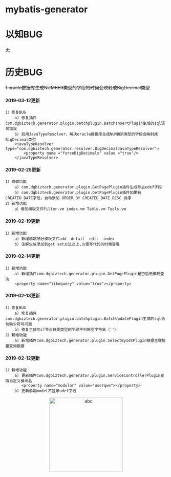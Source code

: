 # mybatis-generator

# **以知BUG**

无

# **历史BUG**
~~1.oracle数据库生成NUMBER类型的字段的时候会映射成BigDecimal类型~~

            

#### 2019-03-12更新
    1）修复BUG
        a) 修复插件com.dgbiztech.generator.plugin.batchplugin.BatchInsertPlugin生成的sql语句错误
        b) 启用JavaTypeResolver，解决oracle数据库生成NUMBER类型的字段会映射成BigDecimal类型
        <javaTypeResolver type="com.dgbiztech.generator.resolver.BigDecimalJavaTypeResolver">
            <property name ="forceBigDecimals" value ="true"/>
        </javaTypeResolver>

#### 2019-02-25更新
    1）修改功能
        a) com.dgbiztech.generator.plugin.GetPagePlugin插件生成除去udef字段
        b) com.dgbiztech.generator.plugin.GetPagePlugin插件如果有CREATED_DATE字段，自动添加 ORDER BY CREATED_DATE DESC 排序
    2）新增功能
        a）增加模板文件Filter.vm index.vm Table.vm Tools.vm
    
#### 2019-02-19更新   
    1）新增功能
        a) 新增前端部分模板文件add  detail  edit  index
        b) 注解生成添加到get set方法之上,方便写代码的时候查看
    

#### 2019-02-14更新
    1）新增功能
        a) 新增插件com.dgbiztech.generator.plugin.GetPagePlugin是否启用模糊查询
        <property name="likequery" value="true"></property>


#### 2019-02-13更新
    1）修复BUG
        a) 修复插件com.dgbiztech.generator.plugin.batchplugin.BatchUpdatePlugin生成的sql语句缺少符号问题
        b) 修复生成的if节点日期类型的字段不判断空字符串（''）
    2）新增功能
        a) 新增插件com.dgbiztech.generator.plugin.SelectByIdsPlugin根据主键批量查询数据
#### 2019-02-12更新
    1）新增功能
        a) 更新插件com.dgbiztech.generator.plugin.ServiceControllerPlugin支持自定义模块名
           <property name="modular" value="userqwe"></property>
        b) 更新前端model不显示udef字段
        
<div align=center><img alt="abc" width="230" height="230" class="avatar width-full avatar-before-user-status" src="https://avatars1.githubusercontent.com/u/29689362?s=460&amp;v=4"></div>        

